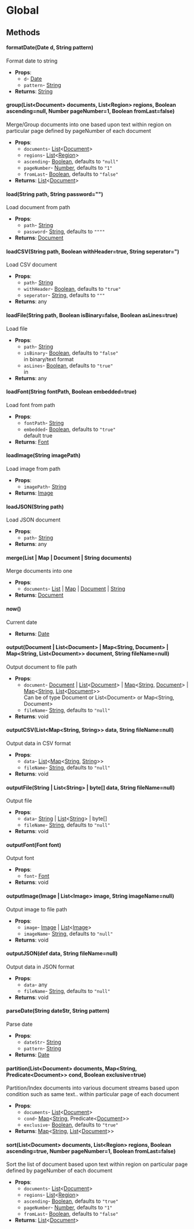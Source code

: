 # Global
## Methods
#### formatDate(Date d, String pattern)
Format date to string
- **Props**:
  - `d`- [Date](Date.html)
  - `pattern`- [String](String.html)
- **Returns**: [String](String.html)
#### group(List&lt;Document&gt; documents, List&lt;Region&gt; regions, Boolean ascending=null, Number pageNumber=1, Boolean fromLast=false)
Merge/Group documents into one based upon text within region on particular page defined by pageNumber of each document
- **Props**:
  - `documents`- [List](List.html)&lt;[Document](Document.html)&gt;
  - `regions`- [List](List.html)&lt;[Region](Region.html)&gt;
  - `ascending`- [Boolean](Boolean.html), defaults to `"null"`
  - `pageNumber`- [Number](Number.html), defaults to `"1"`
  - `fromLast`- [Boolean](Boolean.html), defaults to `"false"`
- **Returns**: [List](List.html)&lt;[Document](Document.html)&gt;
#### load(String path, String password="")
Load document from path
- **Props**:
  - `path`- [String](String.html)
  - `password`- [String](String.html), defaults to `""""`
- **Returns**: [Document](Document.html)
#### loadCSV(String path, Boolean withHeader=true, String seperator=")
Load CSV document
- **Props**:
  - `path`- [String](String.html)
  - `withHeader`- [Boolean](Boolean.html), defaults to `"true"`
  - `seperator`- [String](String.html), defaults to `"""`
- **Returns**: any
#### loadFile(String path, Boolean isBinary=false, Boolean asLines=true)
Load file
- **Props**:
  - `path`- [String](String.html)
  - `isBinary`- [Boolean](Boolean.html), defaults to `"false"`<br/>in binary/text format
  - `asLines`- [Boolean](Boolean.html), defaults to `"true"`<br/>in
- **Returns**: any
#### loadFont(String fontPath, Boolean embedded=true)
Load font from path
- **Props**:
  - `fontPath`- [String](String.html)
  - `embedded`- [Boolean](Boolean.html), defaults to `"true"`<br/>default true
- **Returns**: [Font](Font.html)
#### loadImage(String imagePath)
Load image from path
- **Props**:
  - `imagePath`- [String](String.html)
- **Returns**: [Image](Image.html)
#### loadJSON(String path)
Load JSON document
- **Props**:
  - `path`- [String](String.html)
- **Returns**: any
#### merge(List | Map | Document | String documents)
Merge documents into one
- **Props**:
  - `documents`- [List](List.html) | [Map](Map.html) | [Document](Document.html) | [String](String.html)
- **Returns**: [Document](Document.html)
#### now()
Current date
- **Returns**: [Date](Date.html)
#### output(Document | List&lt;Document&gt; | Map&lt;String, Document&gt; | Map&lt;String, List&lt;Document&gt;&gt; document, String fileName=null)
Output document to file path
- **Props**:
  - `document`- [Document](Document.html) | [List](List.html)&lt;[Document](Document.html)&gt; | [Map](Map.html)&lt;[String](String.html), [Document](Document.html)&gt; | [Map](Map.html)&lt;[String](String.html), [List](List.html)&lt;[Document](Document.html)&gt;&gt;<br/>Can be of type Document or List&lt;Document&gt; or Map&lt;String, Document&gt;
  - `fileName`- [String](String.html), defaults to `"null"`
- **Returns**: void
#### outputCSV(List&lt;Map&lt;String, String&gt;&gt; data, String fileName=null)
Output data in CSV format
- **Props**:
  - `data`- [List](List.html)&lt;[Map](Map.html)&lt;[String](String.html), [String](String.html)&gt;&gt;
  - `fileName`- [String](String.html), defaults to `"null"`
- **Returns**: void
#### outputFile(String | List&lt;String&gt; | byte[] data, String fileName=null)
Output file
- **Props**:
  - `data`- [String](String.html) | [List](List.html)&lt;[String](String.html)&gt; | byte[]
  - `fileName`- [String](String.html), defaults to `"null"`
- **Returns**: void
#### outputFont(Font font)
Output font
- **Props**:
  - `font`- [Font](Font.html)
- **Returns**: void
#### outputImage(Image | List&lt;Image&gt; image, String imageName=null)
Output image to file path
- **Props**:
  - `image`- [Image](Image.html) | [List](List.html)&lt;[Image](Image.html)&gt;
  - `imageName`- [String](String.html), defaults to `"null"`
- **Returns**: void
#### outputJSON(def data, String fileName=null)
Output data in JSON format
- **Props**:
  - `data`- any
  - `fileName`- [String](String.html), defaults to `"null"`
- **Returns**: void
#### parseDate(String dateStr, String pattern)
Parse date
- **Props**:
  - `dateStr`- [String](String.html)
  - `pattern`- [String](String.html)
- **Returns**: [Date](Date.html)
#### partition(List&lt;Document&gt; documents, Map&lt;String, Predicate&lt;Document&gt;&gt; cond, Boolean exclusive=true)
Partition/Index documents into various document streams based upon condition such as same text.. within particular page of each document
- **Props**:
  - `documents`- [List](List.html)&lt;[Document](Document.html)&gt;
  - `cond`- [Map](Map.html)&lt;[String](String.html), Predicate&lt;[Document](Document.html)&gt;&gt;
  - `exclusive`- [Boolean](Boolean.html), defaults to `"true"`
- **Returns**: [Map](Map.html)&lt;[String](String.html), [List](List.html)&lt;[Document](Document.html)&gt;&gt;
#### sort(List&lt;Document&gt; documents, List&lt;Region&gt; regions, Boolean ascending=true, Number pageNumber=1, Boolean fromLast=false)
Sort the list of document based upon text within region on particular page defined by pageNumber of each document
- **Props**:
  - `documents`- [List](List.html)&lt;[Document](Document.html)&gt;
  - `regions`- [List](List.html)&lt;[Region](Region.html)&gt;
  - `ascending`- [Boolean](Boolean.html), defaults to `"true"`
  - `pageNumber`- [Number](Number.html), defaults to `"1"`
  - `fromLast`- [Boolean](Boolean.html), defaults to `"false"`
- **Returns**: [List](List.html)&lt;[Document](Document.html)&gt;
